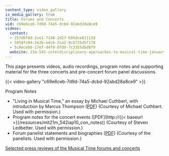 ```yaml
---
content_type: video_gallery
is_media_gallery: true
title: Forums and Concerts
uid: c69e6ceb-7d9d-74a5-dcbd-92abd28a8ce9
videos:
  content:
  - 257d6f8d-2ce1-7148-2d27-b95dce81113d
  - 5058fc04-2e2b-edc6-2ca2-9cb725d5f178
  - 5c0eceb6-17ef-d4f9-dfd9-7c3355dbd8f9
  website: 21m-542-interdisciplinary-approaches-to-musical-time-january-iap-2010
---
```


This page presents videos, audio recordings, program notes and supporting material for the three concerts and pre-concert forum panel discussions.

{{< video-gallery "c69e6ceb-7d9d-74a5-dcbd-92abd28a8ce9" >}}


Program Notes

*   "Living in Musical Time," an essay by Michael Cuthbert, with introduction by Marcus Thompson ([PDF](/courses/music-and-theater-arts/21m-542-interdisciplinary-approaches-to-musical-time-january-iap-2010/forums-and-concerts/MIT21M_542IAP10_con_essay.pdf)) (Courtesy of Michael Cuthbert. Used with permission.)
*   Program notes for the concert events ([PDF](http://{{< baseurl >}}/resources/mit21m_542iap10_con_notes)) (Courtesy of Steven Ledbetter. Used with permission.)
*   Forum panelist statements and biographies ([PDF](/courses/music-and-theater-arts/21m-542-interdisciplinary-approaches-to-musical-time-january-iap-2010/forums-and-concerts/MIT21M_542IAP10_for_panel.pdf)) (Courtesy of the panelists. Used with permission.)

[Selected press reviews of the Musical Time forums and concerts](http://shass.mit.edu/news/news-2010-glowing-reviews-musical-time)

[  
](http://shass.mit.edu/news/news-2010-glowing-reviews-musical-time)